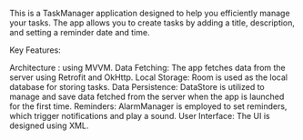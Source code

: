 This is a TaskManager application designed to help you efficiently manage your tasks. The app allows you to create tasks by adding a title, description, and setting a reminder date and time.

Key Features:

Architecture : using MVVM.
Data Fetching: The app fetches data from the server using Retrofit and OkHttp.
Local Storage: Room is used as the local database for storing tasks.
Data Persistence: DataStore is utilized to manage and save data fetched from the server when the app is launched for the first time.
Reminders: AlarmManager is employed to set reminders, which trigger notifications and play a sound.
User Interface: The UI is designed using XML.
